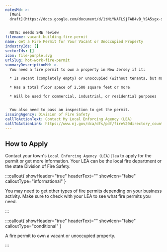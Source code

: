 ```yaml
---
notesMd: >-
  [Muni
  draft](https://docs.google.com/document/d/1tNiYNAFLSjFAB4vB_YSA5sgx-s2_ODPxJbGBmz6AeVQ/edit)


  NOTE: needs SME review
filename: vacant-building-fire-permit
name: Get a Fire Permit for Your Vacant or Unoccupied Property
industryIds: []
sectorIds: []
icon: file-purple.svg
urlSlug: hot-work-fire-permit
summaryDescriptionMd: >-
  You need a fire permit to own a property in New Jersey if it:

  * Is vacant (completely empty) or unoccupied (without tenants, but may have furniture or utilities on)

  * Has a total floor space of 2,500 square feet or more

  * Will be used for commercial, industrial, or residential purposes


  You also need to pass an inspection to get the permit.
issuingAgency: Division of Fire Safety
callToActionText: Contact My Local Enforcing Agency (LEA)
callToActionLink: https://www.nj.gov/dca/dfs/pdf/fire%20directory_county%20summary/fire_code_enforcement_director.pdf
---
```

## How to Apply

Contact your town's `Local Enforcing Agency (LEA)|lea` to apply for the permit or get more information. Your LEA can be the local fire department or the state Division of Fire Safety.

:::callout{ showHeader="true" headerText="" showIcon="false" calloutType="informational" }

You may need to get other types of fire permits depending on your business activity. Make sure to check with your LEA to see what fire permits you need.

:::

:::callout{ showHeader="true" headerText="" showIcon="false" calloutType="conditional" }

A fire permit to own a vacant or unoccupied property.

:::

